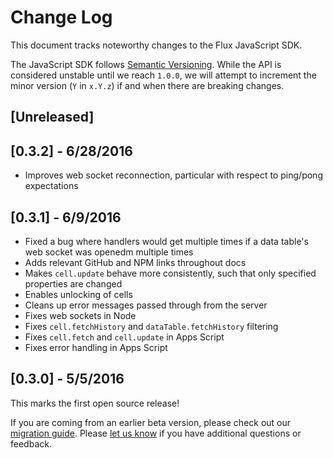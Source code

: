 # Change Log

This document tracks noteworthy changes to the Flux JavaScript SDK.

The JavaScript SDK follows [Semantic Versioning](http://semver.org).
While the API is considered unstable until we reach `1.0.0`, we will attempt
to increment the minor version (`Y` in `x.Y.z`) if and when there are
breaking changes.

## [Unreleased]

## [0.3.2] - 6/28/2016

* Improves web socket reconnection, particular with respect to ping/pong expectations

## [0.3.1] - 6/9/2016

* Fixed a bug where handlers would get multiple times if a data table's web socket was openedm
multiple times
* Adds relevant GitHub and NPM links throughout docs
* Makes `cell.update` behave more consistently, such that only specified properties are changed
* Enables unlocking of cells
* Cleans up error messages passed through from the server
* Fixes web sockets in Node
* Fixes `cell.fetchHistory` and `dataTable.fetchHistory` filtering
* Fixes `cell.fetch` and `cell.update` in Apps Script
* Fixes error handling in Apps Script

## [0.3.0] - 5/5/2016

This marks the first open source release!

If you are coming from an earlier beta version, please check out our
[migration guide](https://flux.gitbooks.io/flux-javascript-sdk/content/docs/Migration.html).
Please [let us know](mailto:sdk@flux.io) if you have additional questions or feedback.
